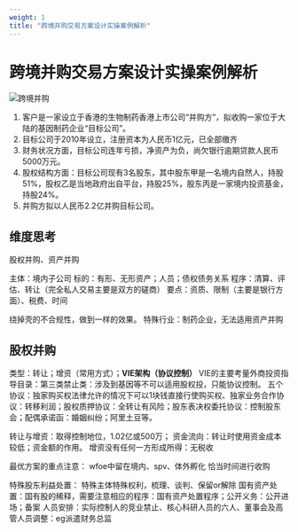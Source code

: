 ```yaml
---
weight: 1
title: "跨境并购交易方案设计实操案例解析"
---
```

# 跨境并购交易方案设计实操案例解析
![跨境并购](/kuajingbinggou.png)

1. 客户是一家设立于香港的生物制药香港上市公司“并购方”，拟收购一家位于大陆的基因制药企业“目标公司”。
2. 目标公司于2010年设立，注册资本为人民币1亿元，已全部缴齐
3. 财务状况方面，目标公司连年亏损，净资产为负，尚欠银行逾期贷款人民币5000万元。
4. 股权结构方面：目标公司现有3名股东，其中股东甲是一名境内自然人，持股51%，股权乙是当地政府出自平台，持股25%，股东丙是一家境内投资基金，持股24%。
5. 并购方拟以人民币2.2亿并购目标公司。

## 维度思考
股权并购、资产并购

主体：境内子公司
标的：有形、无形资产；人员；债权债务关系
程序：清算、评估、转让（完全私人交易主要是双方的磋商）
要点：资质、限制（主要是银行方面）、税费、时间

绕掉壳的不合规性，做到一样的效果。
特殊行业：制药企业，无法适用资产并购

## 股权并购
类型：转让；增资（常用方式）；**VIE架构（协议控制）**
VIE的主要考量外商投资指导目录：第三类禁止类：涉及到基因等不可以适用股权投，只能协议控制。
五个协议：独家购买权法律允许的情况下可以1块钱直接行使购买权、独家业务合作协议：转移利润；股权质押协议：全转让有风险；股东表决权委托协议：控制股东会；配偶承诺函：婚姻纠纷；阿里土豆等。

转让与增资：取得控制地位，1.02亿或500万；
资金流向：转让时使用资金成本较低；资金额的作用。
增资没有任何一方形成所得：无税收

最优方案的重点注意：
wfoe中留在境内、spv、体外孵化
恰当时间进行收购

特殊股东利益处置：
特殊主体特殊权利，梳理、谈判、保留or解除
国有资产处置：国有股的稀释，需要注意相应的程序：国有资产处置程序；公开义务：公开进场；备案
人员安排：实际控制人的竞业禁止、核心科研人员的六人、董事会及高管人员调整：eg派遣财务总监


